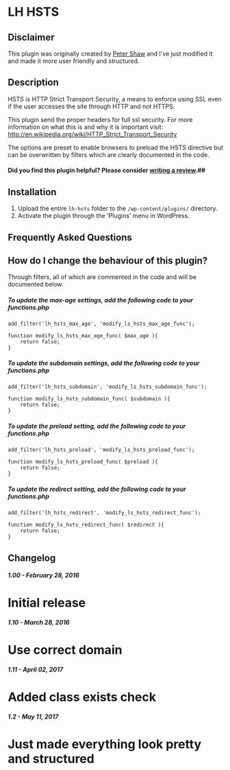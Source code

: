 # LH HSTS

## Disclaimer
This plugin was originally created by [Peter Shaw](https://profiles.wordpress.org/shawfactor) and I've just modified it and made it more user friendly and structured.

## Description

HSTS is HTTP Strict Transport Security, a means to enforce using SSL even if the user accesses the site through HTTP and not HTTPS.

This plugin send the proper headers for full ssl security. For more information on what this is and why it is important visit: http://en.wikipedia.org/wiki/HTTP_Strict_Transport_Security

The options are preset to enable browsers to preload the HSTS directive but can be overwritten by filters which are clearly documented in the code.

#### Did you find this plugin helpful? Please consider [writing a review](https://wordpress.org/support/view/plugin-reviews/lh-hsts).##

## Installation

1. Upload the entire `lh-hsts` folder to the `/wp-content/plugins/` directory.
2. Activate the plugin through the 'Plugins' menu in WordPress.

## Frequently Asked Questions

## How do I change the behaviour of this plugin?

Through filters, all of which are commented in the code and will be documented below.

##### To update the max-age settings, add the following code to your functions.php
```
add_filter('lh_hsts_max_age', 'modify_ls_hsts_max_age_func');

function modify_ls_hsts_max_age_func( $max_age ){
	return false;
}
```

##### To update the subdomain settings, add the following code to your functions.php
```
add_filter('lh_hsts_subdomain', 'modify_ls_hsts_subdomain_func');

function modify_ls_hsts_subdomain_func( $subdomain ){
	return false;
}
```

##### To update the preload setting, add the following code to your functions.php
```
add_filter('lh_hsts_preload', 'modify_ls_hsts_preload_func');

function modify_ls_hsts_preload_func( $preload ){
	return false;
}
```

##### To update the redirect setting, add the following code to your functions.php
```
add_filter('lh_hsts_redirect', 'modify_ls_hsts_redirect_func');

function modify_ls_hsts_redirect_func( $redirect ){
	return false;
}
```

## Changelog

##### 1.00 - February 28, 2016
# Initial release

##### 1.10 - March 28, 2016
# Use correct domain

##### 1.11 - April 02, 2017
# Added class exists check

##### 1.2 - May 11, 2017
# Just made everything look pretty and structured